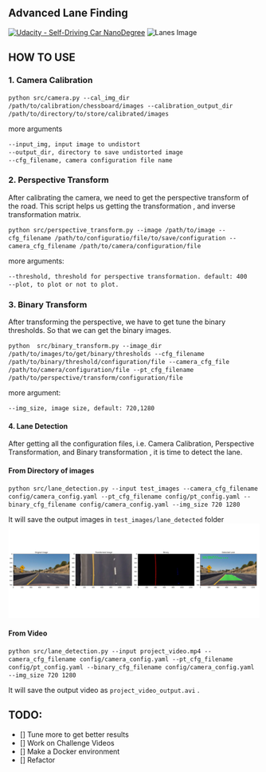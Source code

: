 ## Advanced Lane Finding
[![Udacity - Self-Driving Car NanoDegree](https://s3.amazonaws.com/udacity-sdc/github/shield-carnd.svg)](http://www.udacity.com/drive)
![Lanes Image](./examples/example_output.jpg)

## HOW TO USE

### 1. Camera Calibration

```
python src/camera.py --cal_img_dir /path/to/calibration/chessboard/images --calibration_output_dir /path/to/directory/to/store/calibrated/images
```

more arguments
```
--input_img, input image to undistort
--output_dir, directory to save undistorted image
--cfg_filename, camera configuration file name

```

### 2. Perspective Transform

After calibrating the camera, we need to get the perspective transform of the road. This script helps us getting the transformation , and inverse transformation matrix.

```
python src/perspective_transform.py --image /path/to/image --cfg_filename /path/to/configuratio/file/to/save/configuration --camera_cfg_filename /path/to/camera/configuration/file
```

more arguments:

```
--threshold, threshold for perspective transformation. default: 400
--plot, to plot or not to plot.

```

### 3. Binary Transform

After transforming the perspective, we have to get tune the binary thresholds. So that we can get the binary images.

```
python  src/binary_transform.py --image_dir /path/to/images/to/get/binary/thresholds --cfg_filename /path/to/binary/threshold/configuration/file --camera_cfg_file /path/to/camera/configuration/file --pt_cfg_filename /path/to/perspective/transform/configuration/file 

```

more argument:

```
--img_size, image size, default: 720,1280

```

#### 4. Lane Detection

After getting all the configuration files, i.e. Camera Calibration, Perspective Transformation, and Binary transformation , it is time to detect the lane.

#### From Directory of images

```
python src/lane_detection.py --input test_images --camera_cfg_filename config/camera_config.yaml --pt_cfg_filename config/pt_config.yaml --binary_cfg_filename config/camera_config.yaml --img_size 720 1280

```
It will save the output images in `test_images/lane_detected` folder
![detected image](test_images/lane_detected/0.jpg)

#### From Video

```
python src/lane_detection.py --input project_video.mp4 --camera_cfg_filename config/camera_config.yaml --pt_cfg_filename config/pt_config.yaml --binary_cfg_filename config/camera_config.yaml --img_size 720 1280

```

It will save the output video as `project_video_output.avi` .

## TODO:

- [] Tune more to get better results
- [] Work on Challenge Videos
- [] Make a Docker environment
- [] Refactor
